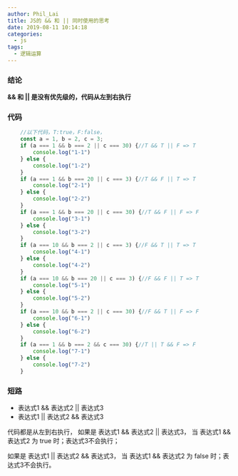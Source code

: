 ```yaml
---
author: Phil_Lai
title: JS的 && 和 || 同时使用的思考
date: 2019-08-11 10:14:18
categories:
  - js
tags:
  - 逻辑运算
---
```


### 结论

**&& 和 || 是没有优先级的，代码从左到右执行**

<!-- more -->

### 代码
```js
    //以下代码，T:true，F:false，
    const a = 1, b = 2, c = 3;
    if (a === 1 && b === 2 || c === 30) {//T && T || F => T
        console.log("1-1")
    } else {
        console.log("1-2")
    }
    if (a === 1 && b === 20 || c === 3) {//T && F || T => T
        console.log("2-1")
    } else {
        console.log("2-2")
    }
    if (a === 1 && b === 20 || c === 30) {//T && F || F => F
        console.log("3-1")
    } else {
        console.log("3-2")
    }
    if (a === 10 && b === 2 || c === 3) {//F && T || T => T
        console.log("4-1")
    } else {
        console.log("4-2")
    }
    if (a === 10 && b === 20 || c === 3) {//F && F || T => T
        console.log("5-1")
    } else {
        console.log("5-2")
    }
    if (a === 10 && b === 2 || c === 30) {//F && T || F => F
        console.log("6-1")
    } else {
        console.log("6-2")
    }
    if (a === 1 && b === 2 && c === 30) {//T || T && F => F
        console.log("7-1")
    } else {
        console.log("7-2")
    }
```

### 短路
- 表达式1 && 表达式2 || 表达式3 
- 表达式1 || 表达式2 && 表达式3

代码都是从左到右执行，
如果是 表达式1 && 表达式2 || 表达式3，
当 表达式1 && 表达式2 为 true 时；表达式3不会执行；

如果是 表达式1 || 表达式2 && 表达式3，
当 表达式1 && 表达式2 为 false 时；表达式3不会执行。


